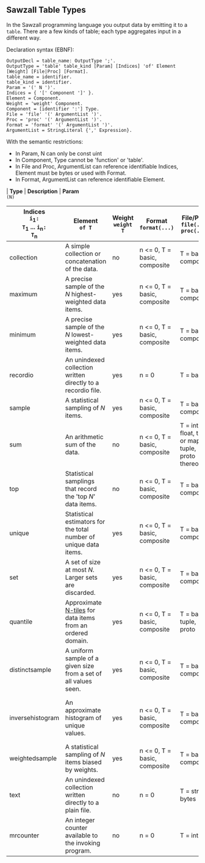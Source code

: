 ## Sawzall Table Types ##

In the Sawzall programming language you output data by emitting it to a `table`.  There are a few kinds of table; each type aggregates input in a different way.

Declaration syntax (EBNF):
```
OutputDecl = table_name: OutputType ';'.
OutputType = 'table' table_kind [Param] [Indices] 'of' Element [Weight] [File|Proc] [Format].
table_name = identifier.
table_kind = identifier.
Param = '(' N ')'.                             
Indices = { '[' Component ']' }.
Element = Component.
Weight = 'weight' Component.
Component = [identifier ':'] Type.             
File = 'file' '(' ArgumentList ')'.
Proc = 'proc' '(' ArgumentList ')'.            
Format = 'format' '(' ArgumentList ')'.        
ArgumentList = StringLiteral {',' Expression}.
```

With the semantic restrictions:
  * In Param, N can only be const uint
  * In Component, Type cannot be 'function' or 'table'.
  * In File and Proc, ArgumentList can reference identifiable Indices, Element must be bytes or used with Format.
  * In Format, ArgumentList can reference identifiable Element.

| **Type** | **Description** | **Param**<br> <code>(N)</code> <table><thead><th> <b>Indices</b><br> <code>i</code><sub>1</sub><code>: T</code><sub>1</sub> ... <code>i</code><sub>n</sub><code>: T</code><sub>n</sub> </th><th> <b>Element</b><br> <code>of T</code> </th><th> <b>Weight</b><br> <code>weight T</code> </th><th> <b>Format</b><br><code>format(...)</code></th><th> <b>File/Proc</b><br> <code>file(...)</code> <br> <code>proc(...)</code> </th></thead><tbody>
<tr><td> collection </td><td> A simple collection or concatenation of the data. </td><td> no </td><td> n <= 0, T = basic, composite </td><td> T = basic, composite </td><td> no </td><td> yes </td><td> yes </td></tr>
<tr><td> maximum </td><td> A precise sample of the <var>N</var> highest-weighted data items. </td><td> yes </td><td> n <= 0, T = basic, composite </td><td> T = basic, composite </td><td> T = basic or tuple, proto </td><td> yes </td><td> no </td></tr>
<tr><td> minimum </td><td> A precise sample of the <var>N</var> lowest-weighted data items. </td><td> yes </td><td> n <= 0, T = basic, composite </td><td> T = basic, composite </td><td> T = basic or tuple, proto </td><td> yes </td><td> no </td></tr>
<tr><td> recordio </td><td> An unindexed collection written directly to a recordio file. </td><td> yes </td><td> n = 0 </td><td> T = basic </td><td> no </td><td> yes </td><td> no </td></tr>
<tr><td> sample </td><td> A statistical sampling of <var>N</var> items. </td><td> yes </td><td> n <= 0, T = basic, composite </td><td> T = basic, composite </td><td> no </td><td> yes </td><td> no </td></tr>
<tr><td> sum </td><td> An arithmetic sum of the data. </td><td> no </td><td> n <= 0, T = basic, composite </td><td> T = int, float, time or map, tuple, proto thereof </td><td> no </td><td> no </td><td> no </td></tr>
<tr><td> top </td><td> Statistical samplings that record the 'top <var>N</var>' data items. </td><td> no </td><td> n <= 0, T = basic, composite </td><td> T = basic, composite </td><td> T = int, float or tuple, proto thereof </td><td> yes </td><td> no </td></tr>
<tr><td> unique </td><td> Statistical estimators for the total number of unique data items. </td><td> yes </td><td> n <= 0, T = basic, composite </td><td> T = basic, composite </td><td> no </td><td> yes </td><td> no </td></tr>
<tr><td> set </td><td> A set of size at most <var>N</var>. Larger sets are discarded. </td><td> yes </td><td> n <= 0, T = basic, composite </td><td> T = basic, composite </td><td> no </td><td> yes </td><td> no </td></tr>
<tr><td> quantile </td><td> Approximate <a href='http://mathworld.wolfram.com/Quantile.html'>N-tiles</a> for data items from an ordered domain. </td><td> yes </td><td> n <= 0, T = basic, composite </td><td> T = basic, tuple, proto </td><td> no </td><td> yes </td><td> no </td></tr>
<tr><td> distinctsample </td><td> A uniform sample of a given size from a set of all values seen. </td><td> yes </td><td> n <= 0, T = basic, composite </td><td> T = basic, composite </td><td> T = int, float, time or tuple, proto thereof </td><td> yes </td><td> no </td></tr>
<tr><td> inversehistogram </td><td> An approximate histogram of unique values. </td><td> yes </td><td> n <= 0, T = basic, composite </td><td> T = basic, composite </td><td> T = int, float, time or tuple, proto thereof </td><td> yes </td><td> no </td></tr>
<tr><td> weightedsample </td><td> A statistical sampling of <var>N</var> items biased by weights. </td><td> yes </td><td> n <= 0, T = basic, composite </td><td> T = basic, composite </td><td> T = int or float </td><td> yes </td><td> no </td></tr>
<tr><td> text </td><td> An unindexed collection written directly to a plain file. </td><td> no </td><td> n = 0 </td><td> T = string, bytes </td><td> no </td><td> yes </td><td> no </td></tr>
<tr><td> mrcounter </td><td> An integer counter available to the invoking program. </td><td> no </td><td> n = 0 </td><td> T = int </td><td> no </td><td> no </td><td> no </td></tr>
